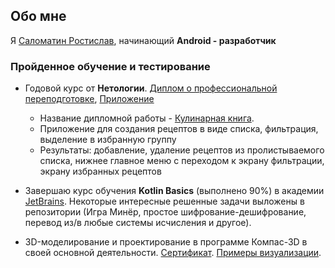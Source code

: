 ## Обо мне
Я [Саломатин Ростислав](https://docs.google.com/document/d/1NWc31yK3SqbaErt4APph4tU0qPAf3fm1jUUONA1vT58/edit#heading=h.5azv3ly4o3em), начинающий **Android - разработчик**

### Пройденное обучение и тестирование
* Годовой курс от **Нетологии**. [Диплом о профессиональной переподготовке](https://github.com/SaRos55/SaRos55/blob/main/Диплом.tif), [Приложение](https://github.com/SaRos55/SaRos55/blob/main/Приложение.tif)
  * Название дипломной работы - [Кулинарная книга](https://github.com/SaRos55/Diploma).
  * Приложение для создания рецептов в виде списка, фильтрация, выделение в избранную группу
  * Результаты: добавление, удаление рецептов из пролистываемого списка, нижнее главное меню с переходом к экрану фильтрации, экрану избранных рецептов

* Завершаю курс обучения **Kotlin Basics** (выполнено 90%) в академии [JetBrains](https://www.jetbrains.com/academy/). Некоторые интересные решенные задачи выложены в репозитории (Игра Минёр, простое шифрование-дешифрование, перевод из/в любые системы исчисления и другое).

* 3D-моделирование и проектирование в программе Компас-3D в своей основной деятельности. [Сертификат](https://github.com/SaRos55/SaRos55/blob/main/Сертификат%20СаломатинРГ%20КОМПАС-3D.pdf). [Примеры визуализации](https://drive.google.com/open?id=151ZXLNuYh-dn3CstlOrGmXs8nh9GCtbV&authuser=rsalomatin%40gmail.com&usp=drive_fs).
